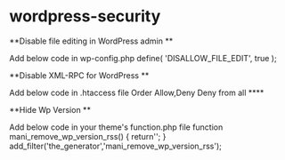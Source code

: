 # wordpress-security

**Disable file editing in WordPress admin **

Add below code in wp-config.php
define( 'DISALLOW_FILE_EDIT', true );

**Disable XML-RPC for WordPress **

Add below code in .htaccess file 
<Files xmlrpc.php>
Order Allow,Deny
Deny from all
</Files>****


**Hide Wp Version **

Add below code in your theme's function.php file
function mani_remove_wp_version_rss() {
 return'';
 }
add_filter('the_generator','mani_remove_wp_version_rss');
